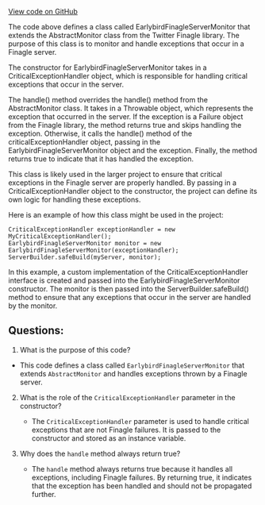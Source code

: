 [View code on GitHub](https://github.com/misbahsy/the-algorithm/src/java/com/twitter/search/earlybird/exception/EarlybirdFinagleServerMonitor.java)

The code above defines a class called EarlybirdFinagleServerMonitor that extends the AbstractMonitor class from the Twitter Finagle library. The purpose of this class is to monitor and handle exceptions that occur in a Finagle server. 

The constructor for EarlybirdFinagleServerMonitor takes in a CriticalExceptionHandler object, which is responsible for handling critical exceptions that occur in the server. 

The handle() method overrides the handle() method from the AbstractMonitor class. It takes in a Throwable object, which represents the exception that occurred in the server. If the exception is a Failure object from the Finagle library, the method returns true and skips handling the exception. Otherwise, it calls the handle() method of the criticalExceptionHandler object, passing in the EarlybirdFinagleServerMonitor object and the exception. Finally, the method returns true to indicate that it has handled the exception. 

This class is likely used in the larger project to ensure that critical exceptions in the Finagle server are properly handled. By passing in a CriticalExceptionHandler object to the constructor, the project can define its own logic for handling these exceptions. 

Here is an example of how this class might be used in the project:

```
CriticalExceptionHandler exceptionHandler = new MyCriticalExceptionHandler();
EarlybirdFinagleServerMonitor monitor = new EarlybirdFinagleServerMonitor(exceptionHandler);
ServerBuilder.safeBuild(myServer, monitor);
```

In this example, a custom implementation of the CriticalExceptionHandler interface is created and passed into the EarlybirdFinagleServerMonitor constructor. The monitor is then passed into the ServerBuilder.safeBuild() method to ensure that any exceptions that occur in the server are handled by the monitor.
## Questions: 
 1. What is the purpose of this code?
   - This code defines a class called `EarlybirdFinagleServerMonitor` that extends `AbstractMonitor` and handles exceptions thrown by a Finagle server.

2. What is the role of the `CriticalExceptionHandler` parameter in the constructor?
   - The `CriticalExceptionHandler` parameter is used to handle critical exceptions that are not Finagle failures. It is passed to the constructor and stored as an instance variable.

3. Why does the `handle` method always return true?
   - The `handle` method always returns true because it handles all exceptions, including Finagle failures. By returning true, it indicates that the exception has been handled and should not be propagated further.